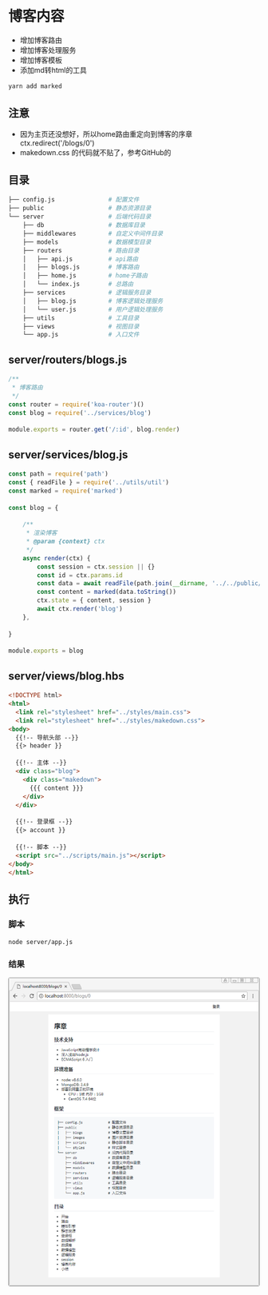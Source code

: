 # 博客内容

- 增加博客路由
- 增加博客处理服务
- 增加博客模板
- 添加md转html的工具
```sh
yarn add marked
```

## 注意
- 因为主页还没想好，所以home路由重定向到博客的序章 ctx.redirect('/blogs/0')
- makedown.css 的代码就不贴了，参考GitHub的

## 目录
```sh
├── config.js               # 配置文件
├── public                  # 静态资源目录
└── server                  # 后端代码目录
    ├── db                  # 数据库目录
    ├── middlewares         # 自定义中间件目录
    ├── models              # 数据模型目录
    ├── routers             # 路由目录
    │   ├── api.js          # api路由
    │   ├── blogs.js        # 博客路由
    │   ├── home.js         # home子路由
    │   └── index.js        # 总路由
    ├── services            # 逻辑服务目录
    │   ├── blog.js         # 博客逻辑处理服务
    │   └── user.js         # 用户逻辑处理服务
    ├── utils               # 工具目录
    ├── views               # 视图目录
    └── app.js              # 入口文件
```

## server/routers/blogs.js
``` js
/**
 * 博客路由
 */
const router = require('koa-router')()
const blog = require('../services/blog')

module.exports = router.get('/:id', blog.render)
```

## server/services/blog.js
``` js
const path = require('path')
const { readFile } = require('../utils/util')
const marked = require('marked')

const blog = {

    /**
     * 渲染博客
     * @param {context} ctx 
     */
    async render(ctx) {
        const session = ctx.session || {}
        const id = ctx.params.id
        const data = await readFile(path.join(__dirname, '../../public/blogs/' + id + '.md'))
        const content = marked(data.toString())
        ctx.state = { content, session }
        await ctx.render('blog')
    },

}

module.exports = blog
```

## server/views/blog.hbs
``` html
<!DOCTYPE html>
<html>
  <link rel="stylesheet" href="../styles/main.css">
  <link rel="stylesheet" href="../styles/makedown.css">
<body>
  {{!-- 导航头部 --}}
  {{> header }}

  {{!-- 主体 --}}
  <div class="blog">
    <div class="makedown">
      {{{ content }}}
    </div>
  </div>

  {{!-- 登录框 --}}
  {{> account }}

  {{!-- 脚本 --}}
  <script src="../scripts/main.js"></script>
</body>
</html>
```

## 执行

### 脚本
```sh
node server/app.js
```

### 结果
![result](../images/010.png)